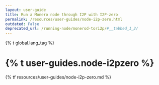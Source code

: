 ```yaml
---
layout: user-guide
title: Run a Monero node through I2P with I2P-zero
permalink: /resources/user-guides/node-i2p-zero.html
outdated: False
deprecated_url: /running-node/monerod-tori2p/#__tabbed_1_2/
---
```


{% t global.lang_tag %}
<h1>{% t user-guides.node-i2pzero %}</h1>
{% tf resources/user-guides/node-i2p-zero.md %}
